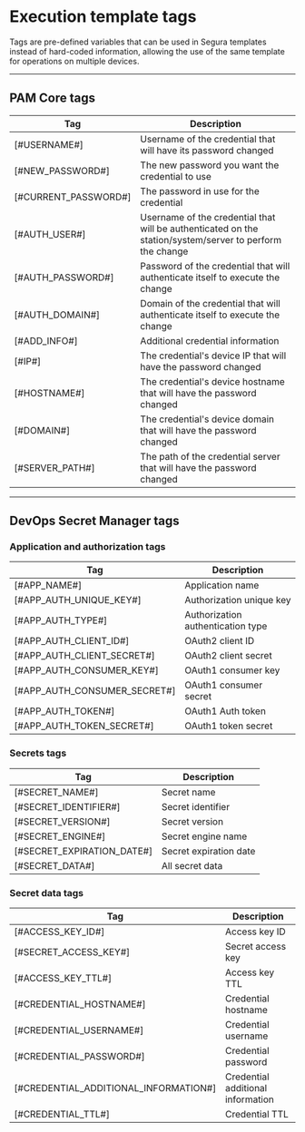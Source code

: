 # Execution template tags

Tags are pre-defined variables that can be used in Segura templates instead of hard-coded information, allowing the use of the same template for operations on multiple devices.

---

## **PAM Core tags**

| Tag | Description |
| ----- | ----- |
| \[\#USERNAME\#\] | Username of the credential that will have its password changed |
| \[\#NEW\_PASSWORD\#\] | The new password you want the credential to use |
| \[\#CURRENT\_PASSWORD\#\] | The password in use for the credential |
| \[\#AUTH\_USER\#\] | Username of the credential that will be authenticated on the station/system/server to perform the change |
| \[\#AUTH\_PASSWORD\#\] | Password of the credential that will authenticate itself to execute the change |
| \[\#AUTH\_DOMAIN\#\] | Domain of the credential that will authenticate itself to execute the change |
| \[\#ADD\_INFO\#\] | Additional credential information |
| \[\#IP\#\] | The credential's device IP that will have the password changed |
| \[\#HOSTNAME\#\] | The credential's device hostname that will have the password changed |
| \[\#DOMAIN\#\] | The credential's device domain that will have the password changed |
| \[\#SERVER\_PATH\#\] | The path of the credential server that will have the password changed |

---

## **DevOps Secret Manager tags**

### **Application and authorization tags**

| Tag | Description |
| ----- | ----- |
| \[\#APP\_NAME\#\] | Application name |
| \[\#APP\_AUTH\_UNIQUE\_KEY\#\] | Authorization unique key |
| \[\#APP\_AUTH\_TYPE\#\] | Authorization authentication type |
| \[\#APP\_AUTH\_CLIENT\_ID\#\] | OAuth2 client ID |
| \[\#APP\_AUTH\_CLIENT\_SECRET\#\] | OAuth2 client secret |
| \[\#APP\_AUTH\_CONSUMER\_KEY\#\] | OAuth1 consumer key |
| \[\#APP\_AUTH\_CONSUMER\_SECRET\#\] | OAuth1 consumer secret |
| \[\#APP\_AUTH\_TOKEN\#\] | OAuth1 Auth token |
| \[\#APP\_AUTH\_TOKEN\_SECRET\#\] | OAuth1 token secret |

### **Secrets tags**

| Tag | Description |
| ----- | ----- |
| \[\#SECRET\_NAME\#\] | Secret name |
| \[\#SECRET\_IDENTIFIER\#\] | Secret identifier |
| \[\#SECRET\_VERSION\#\] | Secret version |
| \[\#SECRET\_ENGINE\#\] | Secret engine name |
| \[\#SECRET\_EXPIRATION\_DATE\#\] | Secret expiration date |
| \[\#SECRET\_DATA\#\] | All secret data |

### **Secret data tags**

| Tag | Description |
| ----- | ----- |
| \[\#ACCESS\_KEY\_ID\#\] | Access key ID |
| \[\#SECRET\_ACCESS\_KEY\#\] | Secret access key |
| \[\#ACCESS\_KEY\_TTL\#\] | Access key TTL |
| \[\#CREDENTIAL\_HOSTNAME\#\] | Credential hostname |
| \[\#CREDENTIAL\_USERNAME\#\] | Credential username |
| \[\#CREDENTIAL\_PASSWORD\#\] | Credential password |
| \[\#CREDENTIAL\_ADDITIONAL\_INFORMATION\#\] | Credential additional information |
| \[\#CREDENTIAL\_TTL\#\] | Credential TTL |


